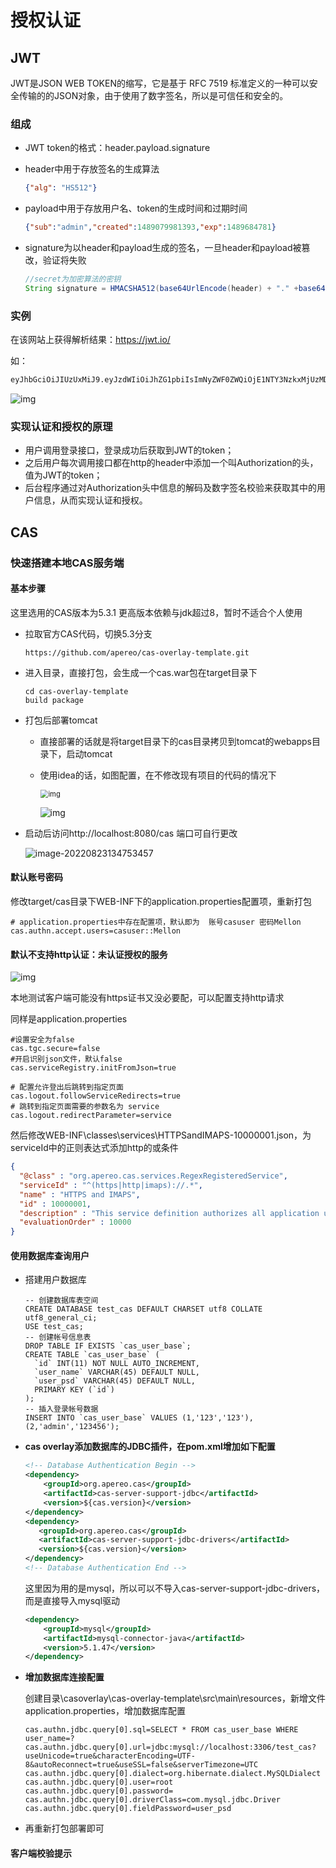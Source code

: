 # 授权认证



## JWT

JWT是JSON WEB TOKEN的缩写，它是基于 RFC 7519 标准定义的一种可以安全传输的的JSON对象，由于使用了数字签名，所以是可信任和安全的。



### 组成

- JWT token的格式：header.payload.signature

- header中用于存放签名的生成算法

  ```json
  {"alg": "HS512"}
  ```

- payload中用于存放用户名、token的生成时间和过期时间

  ```json
  {"sub":"admin","created":1489079981393,"exp":1489684781}
  ```

- signature为以header和payload生成的签名，一旦header和payload被篡改，验证将失败

  ```java
  //secret为加密算法的密钥
  String signature = HMACSHA512(base64UrlEncode(header) + "." +base64UrlEncode(payload),secret)
  ```



### 实例

在该网站上获得解析结果：https://jwt.io/

如：

```sh
eyJhbGciOiJIUzUxMiJ9.eyJzdWIiOiJhZG1pbiIsImNyZWF0ZWQiOjE1NTY3NzkxMjUzMDksImV4cCI6MTU1NzM4MzkyNX0.d-iki0193X0bBOETf2UN3r3PotNIEAV7mzIxxeI5IxFyzzkOZxS0PGfF_SK6wxCv2K8S0cZjMkv6b5bCqc0VBw
```

![img](https://strangest.oss-cn-shanghai.aliyuncs.com/markdown/arch_screen_13.fc3ff0ff.png)



### 实现认证和授权的原理

- 用户调用登录接口，登录成功后获取到JWT的token；
- 之后用户每次调用接口都在http的header中添加一个叫Authorization的头，值为JWT的token；
- 后台程序通过对Authorization头中信息的解码及数字签名校验来获取其中的用户信息，从而实现认证和授权。







## CAS



### 快速搭建本地CAS服务端

#### 基本步骤

这里选用的CAS版本为5.3.1 更高版本依赖与jdk超过8，暂时不适合个人使用

- 拉取官方CAS代码，切换5.3分支

  ```shell
  https://github.com/apereo/cas-overlay-template.git
  ```

- 进入目录，直接打包，会生成一个cas.war包在target目录下

  ```shell
  cd cas-overlay-template 
  build package
  ```

- 打包后部署tomcat

  - 直接部署的话就是将target目录下的cas目录拷贝到tomcat的webapps目录下，启动tomcat

  - 使用idea的话，如图配置，在不修改现有项目的代码的情况下

    <img src="https://img-blog.csdnimg.cn/e749137c4a0c437bb87c2caa7aea828c.png?x-oss-process=image/watermark,type_ZHJvaWRzYW5zZmFsbGJhY2s,shadow_50,text_Q1NETiBAQ29kZXJfS25pZ2h0,size_20,color_FFFFFF,t_70,g_se,x_16" alt="img" style="zoom: 80%;" />

    

    ![img](https://img-blog.csdnimg.cn/aa59d954ec594c11a263b1810bef7357.png?x-oss-process=image/watermark,type_ZHJvaWRzYW5zZmFsbGJhY2s,shadow_50,text_Q1NETiBAQ29kZXJfS25pZ2h0,size_20,color_FFFFFF,t_70,g_se,x_16)

- 启动后访问http://localhost:8080/cas 端口可自行更改

  ![image-20220823134753457](https://strangest.oss-cn-shanghai.aliyuncs.com/markdown/202208231347506.png)

#### 默认账号密码

修改target/cas目录下WEB-INF下的application.properties配置项，重新打包

```properties
# application.properties中存在配置项，默认即为  账号casuser 密码Mellon
cas.authn.accept.users=casuser::Mellon
```

#### 默认不支持http认证：未认证授权的服务

![img](https://strangest.oss-cn-shanghai.aliyuncs.com/markdown/202208231358412.png)

本地测试客户端可能没有https证书又没必要配，可以配置支持http请求

同样是application.properties

```shell
#设置安全为false
cas.tgc.secure=false
#开启识别json文件，默认false
cas.serviceRegistry.initFromJson=true
 
# 配置允许登出后跳转到指定页面
cas.logout.followServiceRedirects=true
# 跳转到指定页面需要的参数名为 service
cas.logout.redirectParameter=service
```

然后修改WEB-INF\classes\services\HTTPSandIMAPS-10000001.json，为serviceId中的正则表达式添加http的或条件

```json
{
  "@class" : "org.apereo.cas.services.RegexRegisteredService",
  "serviceId" : "^(https|http|imaps)://.*",
  "name" : "HTTPS and IMAPS",
  "id" : 10000001,
  "description" : "This service definition authorizes all application urls that support HTTPS and IMAPS protocols.",
  "evaluationOrder" : 10000
}
```

#### 使用数据库查询用户

- 搭建用户数据库

  ```mysql
  -- 创建数据库表空间
  CREATE DATABASE test_cas DEFAULT CHARSET utf8 COLLATE utf8_general_ci;  
  USE test_cas;  
  -- 创建帐号信息表
  DROP TABLE IF EXISTS `cas_user_base`;  
  CREATE TABLE `cas_user_base` (  
    `id` INT(11) NOT NULL AUTO_INCREMENT,  
    `user_name` VARCHAR(45) DEFAULT NULL,  
    `user_psd` VARCHAR(45) DEFAULT NULL,  
    PRIMARY KEY (`id`)  
  );  
  -- 插入登录帐号数据
  INSERT INTO `cas_user_base` VALUES (1,'123','123'),(2,'admin','123456');
  ```

- **cas overlay添加数据库的JDBC插件，在pom.xml增加如下配置**

  ```xml
  <!-- Database Authentication Begin -->
  <dependency>
      <groupId>org.apereo.cas</groupId>
      <artifactId>cas-server-support-jdbc</artifactId>
      <version>${cas.version}</version>
  </dependency>
  <dependency>
     <groupId>org.apereo.cas</groupId>
     <artifactId>cas-server-support-jdbc-drivers</artifactId>
     <version>${cas.version}</version>
  </dependency>
  <!-- Database Authentication End -->
  ```

  这里因为用的是mysql，所以可以不导入cas-server-support-jdbc-drivers，而是直接导入mysql驱动

  ```xml
  <dependency>
      <groupId>mysql</groupId>
      <artifactId>mysql-connector-java</artifactId>
      <version>5.1.47</version>
  </dependency>
  ```

- **增加数据库连接配置**

  创建目录\casoverlay\cas-overlay-template\src\main\resources，新增文件application.properties，增加数据库配置

  ```properties
  cas.authn.jdbc.query[0].sql=SELECT * FROM cas_user_base WHERE user_name=?
  cas.authn.jdbc.query[0].url=jdbc:mysql://localhost:3306/test_cas?useUnicode=true&characterEncoding=UTF-8&autoReconnect=true&useSSL=false&serverTimezone=UTC
  cas.authn.jdbc.query[0].dialect=org.hibernate.dialect.MySQLDialect
  cas.authn.jdbc.query[0].user=root
  cas.authn.jdbc.query[0].password=
  cas.authn.jdbc.query[0].driverClass=com.mysql.jdbc.Driver
  cas.authn.jdbc.query[0].fieldPassword=user_psd
  ```

- 再重新打包部署即可

#### 客户端校验提示
